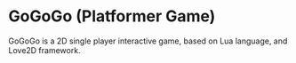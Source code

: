 # GoGoGo (Platformer Game)

GoGoGo is a 2D single player interactive game, based on Lua language, and Love2D framework.
